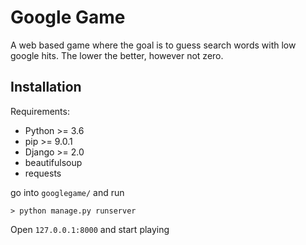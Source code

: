 # Google Game
A web based game where the goal is to guess search words with low google hits. The lower the better, however not zero.
## Installation
Requirements:
- Python >= 3.6
- pip >= 9.0.1
- Django >= 2.0
- beautifulsoup
- requests

go into `googlegame/` and run
```
> python manage.py runserver
```
Open `127.0.0.1:8000` and start playing